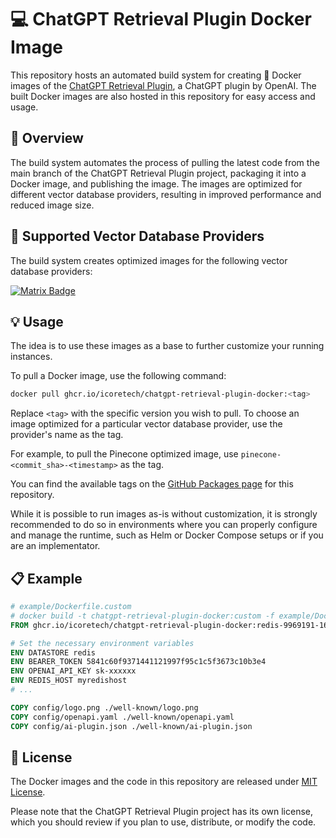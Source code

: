 # 💻 ChatGPT Retrieval Plugin Docker Image

 This repository hosts an automated build system for creating 🐳 Docker images of the [ChatGPT Retrieval Plugin](https://github.com/openai/chatgpt-retrieval-plugin), a ChatGPT plugin by OpenAI. The built Docker images are also hosted in this repository for easy access and usage.

## 📖 Overview

The build system automates the process of pulling the latest code from the main branch of the ChatGPT Retrieval Plugin project, packaging it into a Docker image, and publishing the image. The images are optimized for different vector database providers, resulting in improved performance and reduced image size.

## 🚀 Supported Vector Database Providers

The build system creates optimized images for the following vector database providers:

[![Matrix Badge](https://github-actions.40ants.com/icoretech/chatgpt-retrieval-plugin-docker/matrix.svg)](https://github.com/icoretech/chatgpt-retrieval-plugin-docker/actions/workflows/build.yml)

## 💡 Usage

The idea is to use these images as a base to further customize your running instances.

To pull a Docker image, use the following command:

```bash
docker pull ghcr.io/icoretech/chatgpt-retrieval-plugin-docker:<tag>
```

Replace `<tag>` with the specific version you wish to pull.
To choose an image optimized for a particular vector database provider, use the provider's name as the tag.

For example, to pull the Pinecone optimized image, use `pinecone-<commit_sha>-<timestamp>` as the tag.

You can find the available tags on the [GitHub Packages page](https://github.com/icoretech/chatgpt-retrieval-plugin-docker/pkgs/container/chatgpt-retrieval-plugin-docker) for this repository.

While it is possible to run images as-is without customization, it is strongly recommended to do so in environments where you can properly configure and manage the runtime, such as Helm or Docker Compose setups or if you are an implementator.

## 📋 Example

```Dockerfile
# example/Dockerfile.custom
# docker build -t chatgpt-retrieval-plugin-docker:custom -f example/Dockerfile.custom .
FROM ghcr.io/icoretech/chatgpt-retrieval-plugin-docker:redis-9969191-1685433326

# Set the necessary environment variables
ENV DATASTORE redis
ENV BEARER_TOKEN 5841c60f9371441121997f95c1c5f3673c10b3e4
ENV OPENAI_API_KEY sk-xxxxxx
ENV REDIS_HOST myredishost
# ...

COPY config/logo.png ./well-known/logo.png
COPY config/openapi.yaml ./well-known/openapi.yaml
COPY config/ai-plugin.json ./well-known/ai-plugin.json
```

## 📄 License

The Docker images and the code in this repository are released under [MIT License](LICENSE).

Please note that the ChatGPT Retrieval Plugin project has its own license, which you should review if you plan to use, distribute, or modify the code.

